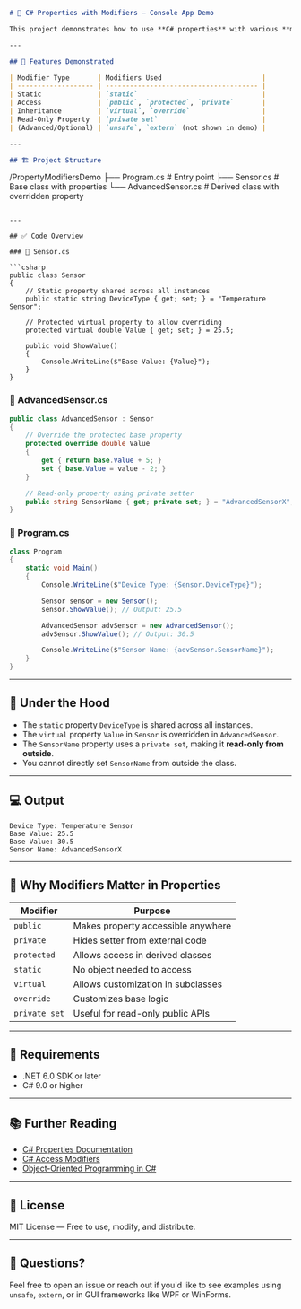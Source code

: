 ```markdown
# 🔧 C# Properties with Modifiers – Console App Demo

This project demonstrates how to use **C# properties** with various **modifiers**, including access modifiers, static, inheritance-related keywords, and more. It's a concise console app that helps developers understand the capabilities of properties in object-oriented programming.

---

## 📌 Features Demonstrated

| Modifier Type       | Modifiers Used                         |
| ------------------- | -------------------------------------- |
| Static              | `static`                               |
| Access              | `public`, `protected`, `private`       |
| Inheritance         | `virtual`, `override`                  |
| Read-Only Property  | `private set`                          |
| (Advanced/Optional) | `unsafe`, `extern` (not shown in demo) |

---

## 🏗️ Project Structure
```

/PropertyModifiersDemo
├── Program.cs # Entry point
├── Sensor.cs # Base class with properties
└── AdvancedSensor.cs # Derived class with overridden property

````

---

## ✅ Code Overview

### 🔸 Sensor.cs

```csharp
public class Sensor
{
    // Static property shared across all instances
    public static string DeviceType { get; set; } = "Temperature Sensor";

    // Protected virtual property to allow overriding
    protected virtual double Value { get; set; } = 25.5;

    public void ShowValue()
    {
        Console.WriteLine($"Base Value: {Value}");
    }
}
````

### 🔸 AdvancedSensor.cs

```csharp
public class AdvancedSensor : Sensor
{
    // Override the protected base property
    protected override double Value
    {
        get { return base.Value + 5; }
        set { base.Value = value - 2; }
    }

    // Read-only property using private setter
    public string SensorName { get; private set; } = "AdvancedSensorX";
}
```

### 🔸 Program.cs

```csharp
class Program
{
    static void Main()
    {
        Console.WriteLine($"Device Type: {Sensor.DeviceType}");

        Sensor sensor = new Sensor();
        sensor.ShowValue(); // Output: 25.5

        AdvancedSensor advSensor = new AdvancedSensor();
        advSensor.ShowValue(); // Output: 30.5

        Console.WriteLine($"Sensor Name: {advSensor.SensorName}");
    }
}
```

---

## 🧠 Under the Hood

- The `static` property `DeviceType` is shared across all instances.
- The `virtual` property `Value` in `Sensor` is overridden in `AdvancedSensor`.
- The `SensorName` property uses a `private set`, making it **read-only from outside**.
- You cannot directly set `SensorName` from outside the class.

---

## 💻 Output

```
Device Type: Temperature Sensor
Base Value: 25.5
Base Value: 30.5
Sensor Name: AdvancedSensorX
```

---

## 🔐 Why Modifiers Matter in Properties

| Modifier      | Purpose                            |
| ------------- | ---------------------------------- |
| `public`      | Makes property accessible anywhere |
| `private`     | Hides setter from external code    |
| `protected`   | Allows access in derived classes   |
| `static`      | No object needed to access         |
| `virtual`     | Allows customization in subclasses |
| `override`    | Customizes base logic              |
| `private set` | Useful for read-only public APIs   |

---

## 🚧 Requirements

- .NET 6.0 SDK or later
- C# 9.0 or higher

---

## 📚 Further Reading

- [C# Properties Documentation](https://learn.microsoft.com/en-us/dotnet/csharp/programming-guide/classes-and-structs/properties)
- [C# Access Modifiers](https://learn.microsoft.com/en-us/dotnet/csharp/programming-guide/classes-and-structs/access-modifiers)
- [Object-Oriented Programming in C#](https://learn.microsoft.com/en-us/dotnet/csharp/fundamentals/tutorials/oop)

---

## 📜 License

MIT License — Free to use, modify, and distribute.

---

## 💬 Questions?

Feel free to open an issue or reach out if you'd like to see examples using `unsafe`, `extern`, or in GUI frameworks like WPF or WinForms.

```


```

